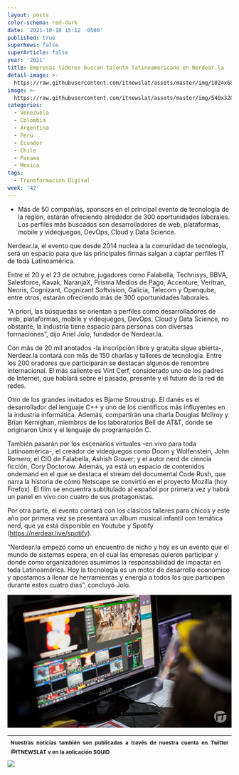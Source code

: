 ```yaml
---
layout: posts
color-schema: red-dark
date: '2021-10-18 15:12 -0500'
published: true
superNews: false
superArticle: false
year: '2021'
title: Empresas líderes buscan talento latinoamericano en Nerdear.la
detail-image: >-
  https://raw.githubusercontent.com/itnewslat/assets/master/img/1024x680/edicion-video-g.jpg
image: >-
  https://raw.githubusercontent.com/itnewslat/assets/master/img/540x320/edicion-video-p.jpg
categories:
  - Venezuela
  - Colombia
  - Argentina
  - Perú
  - Ecuador
  - Chile
  - Panama
  - Mexico
tags:
  - Transformación Digital
week: '42'
---
```

- Más de 50 compañías, sponsors en el principal evento de tecnología de la región, estarán ofreciendo alrededor de 300 oportunidades laborales. Los perfiles más buscados son desarrolladores de web, plataformas, mobile y videojuegos, DevOps, Cloud y Data Science.

Nerdear.la, el evento que desde 2014 nuclea a la comunidad de tecnología, será un espacio para que las principales firmas salgan a captar  perfiles IT de toda Latinoamérica. 

Entre el 20 y el 23 de octubre, jugadores como Falabella, Technisys, BBVA, Salesforce, Kavak, NaranjaX, Prisma Medios de Pago, Accenture, Veritran, Neoris, Cognizant, Cognizant Softvision, Galicia, Telecom y Openqube, entre otros, estarán ofreciendo más de 300 oportunidades laborales. 

“A priori, las búsquedas se orientan a perfiles como  desarrolladores de web, plataformas, mobile y videojuegos, DevOps, Cloud y Data Science, no obstante, la industria tiene espacio para  personas con diversas formaciones”, dijo Ariel Jolo, fundador de Nerdear.la.

Con más de 20 mil anotados -la inscripción libre y gratuita sigue abierta-, Nerdear.la  contará  con más de 150 charlas y talleres de tecnología. Entre los 200 oradores que participarán se destacan algunos de renombre internacional. El más saliente es Vint Cerf, considerado uno de los padres de Internet,  que hablará  sobre el pasado, presente y el futuro de la red de redes.

Otro de los grandes invitados es Bjarne Stroustrup. El danés es el desarrollador del lenguaje C++ y uno de los científicos más influyentes en la industria informática. Además, compartirán una charla Douglas McIlroy y Brian Kernighan, miembros de los laboratorios Bell de AT&T, donde se originaron Unix y el lenguaje de programación C.

También pasarán por los escenarios virtuales -en vivo para toda Latinoamérica-, el creador de videojuegos como Doom y Wolfenstein, John Romero; el CIO de Falabella, Ashish Grover; y el autor nerd de ciencia ficción, Cory Doctorow. Además, ya está un espacio de contenidos ondemand en el que se destaca el stream del documental Code Rush, que narra la historia de cómo Netscape se convirtió en el proyecto Mozilla (hoy Firefox). El film se encuentra  subtitulado al español por primera vez y habrá un panel en vivo con cuatro de sus protagonistas.

Por otra parte, el evento contará con los clásicos talleres para chicos y este año por primera vez se presentará un álbum musical infantil con temática nerd, que ya está disponible en Youtube y  Spotify (https://nerdear.live/spotify).

“Nerdear.la empezó como un encuentro de nicho y hoy es un evento que el mundo de sistemas espera, en el cual las empresas quieren participar y donde como organizadores asumimos la responsabilidad de impactar en toda Latinoamérica. Hoy la tecnología es un motor de desarrollo económico y apostamos a llenar de herramientas y energía a todos los que participen durante estos cuatro días”, concluyó Jolo.

![](https://raw.githubusercontent.com/itnewslat/assets/master/img/540x320/edicion-video-p.jpg)

<table style="height: 42px;" width="569">
<tbody>
<tr>
<td style="text-align: justify;"><sub><strong>Nuestras noticias también son publicadas a través de nuestra cuenta en Twitter <a href="https://twitter.com/itnewslat?lang=es">@ITNEWSLAT</a> y en la aplicación <a href="https://squidapp.co/en/">SQUID</a></strong></sub></td>
</tr>
</tbody>
</table>

<img src="https://tracker.metricool.com/c3po.jpg?hash=56f88a41e39ab42c063cc51676587a04"/>